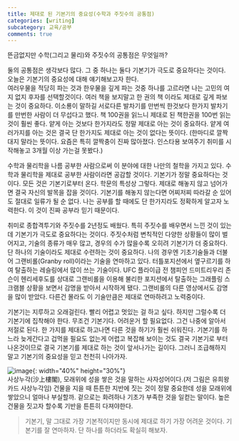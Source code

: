 ```yaml
---
title: 제대로 된 기본기의 중요성(수학과 주짓수의 공통점)
categories: [writing]
subcategory: 교육/공부
comments: true
---
```


뜬금없지만 수학(그리고 물리)와 주짓수의 공통점은 무엇일까?  

둘의 공통점은 생각보다 많다. 그 중 하나는 둘다 기본기가 극도로 중요하다는 것이다. 오늘은 기본기의 중요성에 대해 얘기해보고자 한다.  
여러우물을 적당히 파는 것과 한우물을 깊게 파는 것중 하나를 고르라면 나는 고민의 여지 없지 후자를 선택할것이다. 여러 책을 보지말고 한 권의 책 이라도 제대로 깊게 파보는 것이 중요하다. 이소룡이 말하길 서로다른 발차기를 만번씩 한것보다 한가지 발차기를 만번한 사람이 더 무섭다고 했다. 책 100권을 읽느니 제대로 된 책한권을 100번 읽는 것이 훨씬 좋다. 얕게 아는 것보다 한가지라도 정말 제대로 아는 것이 중요하다. 얕게 여러가지를 아는 것은 결국 단 한가지도 제대로 아는 것이 없다는 뜻이다. (한마디로 깔짝대지 말라는 뜻이다. 요즘은 특히 깔짝충이 진짜 많아졌다. 인스타용 보여주기 취미를 시작해놓고 3개월 이상 가는걸 못봤다.)  


수학과 물리학을 나름 공부한 사람으로써 이 분야에 대한 나만의 철학을 가지고 있다. 수학과 물리학을 제대로 공부한 사람이라면 공감할 것이다. 기본기가 정말 중요하다는 것이다. 모든 것은 기본기로부터 온다. 학문의 특성상 그렇다. 제대로 해놓지 않고 넘어가면 결국 자신의 발목을 잡을 것이다. 기본기를 해놓지 않는다면 어찌저찌 따라갈 순 있어도 절대로 일류가 될 순 없다. 나는 공부를 할 때에도 단 한가지라도 정확하게 알고자 노력한다. 이 것이 진짜 공부라 믿기 때문이다.  


취미로 종합격투기와 주짓수를 2년정도 배웠다. 특히 주짓수를 배우면서 느낀 것이 있는데 기본기가 극도로 중요하다는 것이다. 주짓수처럼 변칙적인 다양한 상황들이 많이 벌어지고, 기술의 종류가 매우 많고, 경우의 수가 많을수록 오히려 기본기가 더 중요하다. 단 하나의 기술이라도 제대로 수련하는 것이 중요하다. 나의 경우엔 기초기술들과 더불어 그랜비롤(Granby roll)이라는 기술을 연마하고 있다. 터틀포지션에서 옆구르기를 하여 탈출하는 레슬링에서 많이 쓰는 기술이다. UFC 플라이급 전 챔피언 드미트리우리 존슨이 헨리세후도를 상대로 그랜비롤을 이용해 불리한 포지션에서 탈출하는 그래플링 스크램블 상황을 보면서 감명을 받아서 시작하게 됐다. 그랜비롤의 다른 영상에서도 감명을 많이 받았다. 다른건 몰라도 이 기술만큼은 제대로 연마하려고 노력중이다.  


기본기는 지루하고 오래걸린다. 빨리 어렵고 멋있는 걸 하고 싶다. 하지만 그럴수록 더 기본기에 집착해야 한다. 무조건 기본기다. 어려운거 할 필요없다. 그건 나중에 알아서 저절로 된다. 한 가지를 제대로 하고나면 다른 것을 하기가 훨씬 쉬워진다. 기본기를 하느라 늦게간다고 겁먹을 필요도 없는게 어렵고 복잡해 보이는 것도 결국 기본기로 부터 나온것이므로 결국 기본기를 제대로 하는 것이 앞서나가는 길이다. 그러니 조급해하지 말고 기본기의 중요성을 믿고 천천히 나아가자.  

![image](https://github.com/user-attachments/assets/1f63df82-a410-4f90-8f7c-03268cb2498c){: width="40%" height="30%"}  
사상누각(沙上樓閣), 모래위에 성을 쌓은 것을 말하는 사자성어이다.(저 그림은 유희왕 카드 사상누각임) 건물을 지을 때 튼튼한 지반에 짓는 것이 정말 중요한데 성을 모래위에 쌓았으니 얼마나 부실할까. 겉으로는 화려하나 기초가 부족한 것을 일컫는 말이다. 높은 건물을 짓고자 할수록 기반을 튼튼히 다져야한다.  

> 기본기, 말 그대로 가장 기본적이지만 동시에 제대로 하기 가장 어려운 것이다. 기본기를 잘 연마하자. 단 하나를 하더라도 확실히 해보자.


